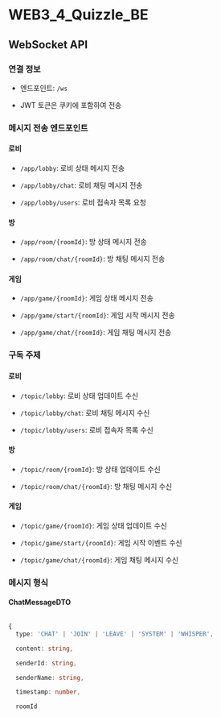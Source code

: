 # WEB3_4_Quizzle_BE

## WebSocket API

### 연결 정보

- 엔드포인트: `/ws`

- JWT 토큰은 쿠키에 포함하여 전송
### 메시지 전송 엔드포인트

#### 로비

- `/app/lobby`: 로비 상태 메시지 전송

- `/app/lobby/chat`: 로비 채팅 메시지 전송

- `/app/lobby/users`: 로비 접속자 목록 요청

#### 방

- `/app/room/{roomId}`: 방 상태 메시지 전송

- `/app/room/chat/{roomId}`: 방 채팅 메시지 전송

#### 게임

- `/app/game/{roomId}`: 게임 상태 메시지 전송

- `/app/game/start/{roomId}`: 게임 시작 메시지 전송

- `/app/game/chat/{roomId}`: 게임 채팅 메시지 전송

### 구독 주제

#### 로비

- `/topic/lobby`: 로비 상태 업데이트 수신

- `/topic/lobby/chat`: 로비 채팅 메시지 수신

- `/topic/lobby/users`: 로비 접속자 목록 수신

#### 방

- `/topic/room/{roomId}`: 방 상태 업데이트 수신

- `/topic/room/chat/{roomId}`: 방 채팅 메시지 수신

#### 게임

- `/topic/game/{roomId}`: 게임 상태 업데이트 수신

- `/topic/game/start/{roomId}`: 게임 시작 이벤트 수신

- `/topic/game/chat/{roomId}`: 게임 채팅 메시지 수신

### 메시지 형식

#### ChatMessageDTO
```typescript

{
  type: 'CHAT' | 'JOIN' | 'LEAVE' | 'SYSTEM' | 'WHISPER',

  content: string,

  senderId: string,

  senderName: string,

  timestamp: number,

  roomId
